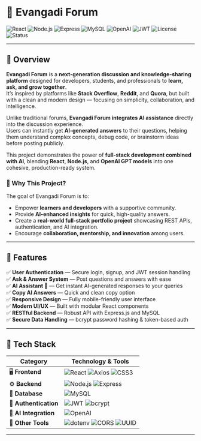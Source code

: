 # 🧠 Evangadi Forum

![React](https://img.shields.io/badge/Frontend-React-blue?logo=react)
![Node.js](https://img.shields.io/badge/Backend-Node.js-green?logo=node.js)
![Express](https://img.shields.io/badge/Framework-Express-black?logo=express)
![MySQL](https://img.shields.io/badge/Database-MySQL-blue?logo=mysql)
![OpenAI](https://img.shields.io/badge/AI-OpenAI-412991?logo=openai)
![JWT](https://img.shields.io/badge/Auth-JWT-orange?logo=jsonwebtokens)
![License](https://img.shields.io/badge/License-MIT-yellow)
![Status](https://img.shields.io/badge/Status-Active-success)

---

## 📘 Overview  

**Evangadi Forum** is a **next-generation discussion and knowledge-sharing platform** designed for developers, students, and professionals to **learn, ask, and grow together**.  
It’s inspired by platforms like **Stack Overflow**, **Reddit**, and **Quora**, but built with a clean and modern design — focusing on simplicity, collaboration, and intelligence.  

Unlike traditional forums, **Evangadi Forum integrates AI assistance** directly into the discussion experience.  
Users can instantly get **AI-generated answers** to their questions, helping them understand complex concepts, debug code, or brainstorm ideas before posting publicly.

This project demonstrates the power of **full-stack development combined with AI**, blending **React**, **Node.js**, and **OpenAI GPT models** into one cohesive, production-ready system.

### 🎯 Why This Project?
The goal of Evangadi Forum is to:
- Empower **learners and developers** with a supportive community.  
- Provide **AI-enhanced insights** for quick, high-quality answers.  
- Create a **real-world full-stack portfolio project** showcasing REST APIs, authentication, and AI integration.  
- Encourage **collaboration, mentorship, and innovation** among users.

---

## 🚀 Features  

✅ **User Authentication** — Secure login, signup, and JWT session handling  
✅ **Ask & Answer System** — Post questions and answers with ease  
✅ **AI Assistant 🤖** — Get instant AI-generated responses to your queries  
✅ **Copy AI Answers** — Quick and clean copy option  
✅ **Responsive Design** — Fully mobile-friendly user interface  
✅ **Modern UI/UX** — Built with modular React components  
✅ **RESTful Backend** — Robust API with Express.js and MySQL  
✅ **Secure Data Handling** — bcrypt password hashing & token-based auth  

---

## 🧩 Tech Stack  

| **Category** | **Technology & Tools** |
|---------------|--------------------------|
| 🖥️ **Frontend** | ![React](https://img.shields.io/badge/React-20232A?logo=react&logoColor=61DAFB) ![Axios](https://img.shields.io/badge/Axios-5A29E4?logo=axios&logoColor=white) ![CSS3](https://img.shields.io/badge/CSS-1572B6?logo=css3&logoColor=white) |
| ⚙️ **Backend** | ![Node.js](https://img.shields.io/badge/Node.js-43853D?logo=node.js&logoColor=white) ![Express](https://img.shields.io/badge/Express.js-404D59?logo=express&logoColor=white) |
| 🧮 **Database** | ![MySQL](https://img.shields.io/badge/MySQL-005C84?logo=mysql&logoColor=white) |
| 🔐 **Authentication** | ![JWT](https://img.shields.io/badge/JWT-000000?logo=jsonwebtokens&logoColor=white) ![bcrypt](https://img.shields.io/badge/Bcrypt-563D7C?logo=lock&logoColor=white) |
| 🧠 **AI Integration** | ![OpenAI](https://img.shields.io/badge/OpenAI-412991?logo=openai&logoColor=white) |
| 🧰 **Other Tools** | ![dotenv](https://img.shields.io/badge/dotenv-000000?logo=dotenv&logoColor=white) ![CORS](https://img.shields.io/badge/CORS-lightgrey) ![UUID](https://img.shields.io/badge/UUID-blueviolet) |

---
